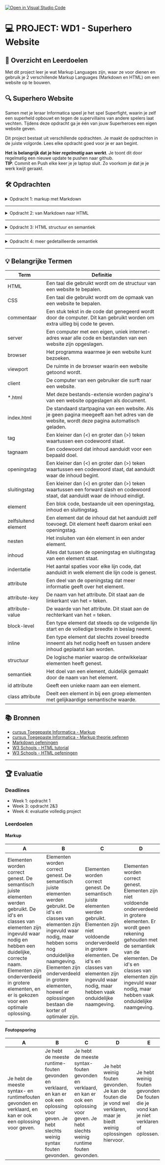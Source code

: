 [![Open in Visual Studio Code](https://classroom.github.com/assets/open-in-vscode-f059dc9a6f8d3a56e377f745f24479a46679e63a5d9fe6f495e02850cd0d8118.svg)](https://classroom.github.com/online_ide?assignment_repo_id=5541273&assignment_repo_type=AssignmentRepo)
# 💻 PROJECT: WD1 - Superhero Website

## 🥅 Overzicht en Leerdoelen

Met dit project leer je wat Markup Languages zijn, waar ze voor dienen en gebruik je 2 verschillende Markup Languages (Markdown en HTML) om een website op te bouwen.

## 🔍 Superhero Website

Samen met je leraar Informatica speel je het spel Superfight, waarin je zelf een superheld opbouwt en tegen de supervillains van andere spelers laat vechten. Tijdens deze opdracht ga je één van jouw Superheroes een eigen website geven.

Dit project bestaat uit verschillende opdrachten. Je maakt de opdrachten in de juiste volgorde. Lees elke opdracht goed voor je er aan begint. 

**Het is belangrijk dat je hier _regelmatig_ aan werkt**. Je toont dit door regelmatig een nieuwe update te pushen naar github.\
**TIP**: Commit en Push elke keer je je laptop sluit. Zo voorkom je dat je je werk kwijt geraakt.



## 🛠️ Opdrachten
<details>
  <summary>Opdracht 1: markup met Markdown</summary>

> ### opdracht 2
> 
> Tijdens deze opdracht ga je allerlei inhoud verzamelen die je zal gebruiken tijdens het ontwikkelen van je website. 
>
> Voor jouw personage ga je de pagina een eerste keer uitwerken met behulp van **Markdown**. 
> 
> - Geef het document `superhero.md` de naam van je superheld.
> - werk nu de volgende onderdelen uit in het document:
>   - banner
>     - foto
>     - naam van het personage
>     - een slogan of korte tekst
>   - profiel van het personage
>     - foto/tekening
>     - naam
>     - een tekst die uitlegt wat voor superheld zij/hij/het is.
>   - getuigenissen
>     - personen die hun ervaring met het personage vertellen (minstens 4)
>     - elke persoon bestaat uit een foto, naam en getuigenis-tekstje
>   - Comics
>     - de comics waar het personage de hoofdrol speelt (minstens 3)
>     - elke comic bestaat uit een titel, verschijningsdatum, foto/tekening.
>   - footer
>     - links naar de websites van je klasgenoten

</details>

---

<details>
  <summary>Opdracht 2: van Markdown naar HTML</summary>

> ### opdracht 2
> 
> Vul de html pagina in met de inhoud die je hebt verzameld uit de vorige opdracht. Gebruik de juiste HTML elementen om de inhoud van markup te voorzien.
>
> Voeg ook bij elk onderdeel commentaar toe dat duidelijk maakt waar het onderdeel voor dient. Commentaar kan je toevoegen met behulp van volgende code:  
> `<!-- deze commentaar wordt niet zichtbaar -->`

</details>

---

<details>
  <summary>Opdracht 3: HTML structuur en semantiek</summary>



> ### opdracht 3
> 
> Tijdens deze opdracht ga je inhoud die bij elkaar hoort groeperen.  
> Eerst toon je dit met horizontale lijnen met Markdown, daarna in HTML met block-elementen.
> 
> Markdown:
> - open het Markdown bestand van je superheld
> - voeg een horizontale lijn toe op elke plek waar een nieuwe semantische sectie begint.
>   - Gebruik de code `---` toe om een horizontale lijn te plaatsen
>   - bv.: Tussen de **banner** en het **profiel** plaats je een horizontale lijn, omdat de beide onderdelen semantisch verschillen van elkaar
> 
> HTML:
> - Nu je met Markdown een onderscheid hebt gemaakt tussen alle semantisch verschillende secties ga je elke sectie een eigen block-element geven.
> - Gebruik hiervoor een block element dat **semantisch zo correct mogelijk is**.
>   - bv.: gebruik een `<footer>` element om alle footer-inhoud te verzamelen
>   - Je kan een lijst met semantische elementen [hier terugvinden](https://www.w3schools.com/html/html5_semantic_elements.asp).
>     - De bedoeling is dat je zelf op zoek gaat op het internet wat het semantische doel is van elk element. 
>     - **Tip**: gebruik hiervoor [W3Schools](https://www.w3schools.com), [MDN](https://developer.mozilla.org/), [StackOverflow](https://stackoverflow.com/) of [Google](https://www.google.com).
> - Voeg ook bij elk block-element commentaar toe om je code te verduidelijken. Commentaar kan je toevoegen met behulp van volgende code:  
> `<!-- deze commentaar wordt niet zichtbaar -->`

</details>
  
---

<details>
  <summary>Opdracht 4: meer gedetailleerde semantiek</summary>



> ### opdracht 4
> 
> Tijdens deze opdracht voorzie je elementen van IDs en class-namen.
>
> - Voorzie je HTML code van class-namen, waarbij je de semantiek van herhalende elementen benadrukt.
>   - bv.: elke getuigenis over je superheld is een apart element, maar er zijn er 4 van. Je kan deze elementen de klasse `getuigenis` geven.
> - Voorzie je HTML code van IDs, waarbij je de semantiek van unieke elementen benadrukt.
>   - bv.: er is maar één banner in je website. Deze banner kan je semantisch verder verbeteren door deze een id `superheroBanner` te geven.
>
> Voeg ook bij elk onderdeel commentaar toe om je code te verduidelijken. Commentaar kan je toevoegen met behulp van volgende code:  
> `<!-- deze commentaar wordt niet zichtbaar -->`

</details>




---

## 💡 Belangrijke Termen

| Term                 | Definitie                                                                                                                                  |
| -------------------- | ------------------------------------------------------------------------------------------------------------------------------------------ |
| HTML                 | Een taal die gebruikt wordt om de structuur van een website te bepalen.                                                                    |
| CSS                  | Een taal die gebruikt wordt om de opmaak van een website te bepalen.                                                                       |
| commentaar           | Een stuk tekst in de code dat genegeerd wordt door de computer. Dit kan gebruikt worden om extra uitleg bij code te geven.                 |
| server               | Een computer met een eigen, uniek internet-adres waar alle code en bestanden van een website zijn opgeslagen.                              |
| browser              | Het programma waarmee je een website kunt bezoeken.                                                                                        |
| viewport             | De ruimte in de browser waarin een website getoond wordt.                                                                                  |
| client               | De computer van een gebruiker die surft naar een website.                                                                                  |
| *.html               | Met deze bestands-extensie worden pagina's van een website opgeslagen als document.                                                        |
| index.html           | De standaard startpagina van een website. Als je geen pagina meegeeft aan het adres van de website, wordt deze pagina automatisch geladen. |
| tag                  | Een kleiner dan (<) en groter dan (>) teken waartussen een codewoord staat.                                                                |
| tagnaam              | Een codewoord dat inhoud aanduidt voor een bepaald doel.                                                                                   |
| openingstag          | Een kleiner dan (<) en groter dan (>) teken waartussen een codewoord staat, dat aanduidt waar de inhoud begint.                            |
| sluitingstag         | Een kleiner dan (<) en groter dan (>) teken waartussen een forward slash en codewoord staat, dat aanduidt waar de inhoud eindigt.          |
| element              | Een blok code, bestaande uit een openingstag, inhoud en sluitingstag.                                                                      |
| zelfsluitend element | Een element dat de inhoud dat het aanduidt zelf toevoegt. Dit element heeft daarom enkel een openingstag.                                  |
| nesten               | Het insluiten van één element in een ander element.                                                                                        |
| inhoud               | Alles dat tussen de openingstag en sluitingstag van een element staat.                                                                     |
| indentatie           | Het aantal spaties voor elke lijn code, dat aanduidt in welk element die lijn code is genest.                                              |
| attribute            | Een deel van de openingstag dat meer informatie geeft over het element.                                                                    |
| attribute-key        | De naam van het attribute. Dit staat aan de linkerkant van het = teken.                                                                    |
| attribute-value      | De waarde van het attribute. Dit staat aan de rechterkant van het = teken.                                                                 |
| block-level          | Een type element dat steeds op de volgende lijn start en de volledige breedte in beslag neemt.                                             |
| inline               | Een type element dat slechts zoveel breedte inneemt als het nodig heeft en tussen andere inhoud geplaatst kan worden.                      |
| structuur            | De logische manier waarop de ontwikkelaar elementen heeft genest.                                                                          |
| semantiek            | Het doel van een element, duidelijk gemaakt door de naam van het element.                                                                  |
| id attribute         | Geeft een unieke naam aan een element.                                                                                                     |
| class attribute      | Deelt een element in bij een groep elementen met gelijkaardige semantische waarde.                                                         |

## 📚 Bronnen

 - [cursus Toegepaste Informatica - Markup](https://t-informatica.github.io/courses/webontwikkeling/html/)
 - [cursus Toegepaste Informatica - Markup theorie oefenen](https://t-informatica.github.io/lms-exercise.html?subject=Markup)
 - [Markdown oefeningen](https://www.markdowntutorial.com/)
 - [W3 Schools - HTML tutorial](https://www.w3schools.com/html/)
 - [W3 Schools - HTML oefeningen](https://www.w3schools.com/html/exercise.asp)

---

## 🏆 Evaluatie
  
### Deadlines

 - Week 1: opdracht 1
 - Week 3: opdracht 2&3
 - Week 4: evaluatie volledig project
  
### Leerdoelen


#### Markup

A | B | C | D | E
---|---|---|---|---
Elementen worden correct genest. De semantisch juiste elementen werden gebruikt. De id's en classes van elementen zijn ingevuld waar nodig en hebben een duidelijke, correcte naam. Elementen zijn onderverdeeld in grotere elementen, en er is gekozen voor een optimale oplossing. | Elementen worden correct genest. De semantisch juiste elementen werden gebruikt. De id's en classes van elementen zijn ingevuld waar nodig, maar hebben soms nog onduidelijke naamgeving. Elementen zijn onderverdeeld in grotere elementen, hoewel er oplossingen bestaan die korter of optimaler zijn. | Elementen worden correct genest. De semantisch juiste elementen werden gebruikt. Elementen zijn niet voldoende onderverdeeld in grotere elementen. De id's en classes van elementen zijn ingevuld waar nodig, maar hebben vaak onduidelijke naamgeving. | Elementen worden correct genest. Elementen zijn niet voldoende onderverdeeld in grotere elementen. Er wordt geen rekening gehouden met de semantiek van de elementen. De id's en classes van elementen zijn ingevuld waar nodig, maar hebben vaak onduidelijke naamgeving. | Elementen worden niet correct genest. Elementen zijn niet voldoende onderverdeeld in grotere elementen. Er wordt geen rekening gehouden met de semantiek van de elementen. De id's en classes van elementen zijn niet of onduidelijk ingevuld waar nodig.


#### Foutopsporing

A | B | C | D | E
---|---|---|---|---
Je hebt de meeste syntax- en runtimefouten gevonden en verklaard, en kan er ook een oplossing voor geven. | Je hebt de meeste runtime-fouten gevonden en verklaard, en kan er ook een oplossing voor geven. Je hebt slechts weinig syntax fouten gevonden. | Je hebt de meeste syntax-fouten gevonden en verklaard, en kan er ook een oplossing voor geven. Je hebt slechts weinig runtime fouten gevonden. | Je hebt weinig fouten gevonden. Je kan de fouten die je vond wel verklaren, maar je biedt weinig oplossingen hiervoor. | Je hebt weinig fouten gevonden. De fouten die je vond kan je niet verklaren of oplossen.
